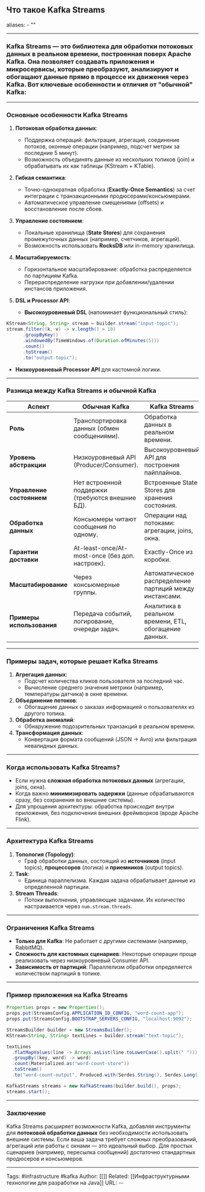 ## Что такое Kafka Streams
aliases: 
	- ""

---

### Kafka Streams — это библиотека для обработки потоковых данных в реальном времени, построенная поверх Apache Kafka. Она позволяет создавать приложения и микросервисы, которые преобразуют, анализируют и обогащают данные прямо в процессе их движения через Kafka. Вот ключевые особенности и отличия от "обычной" Kafka:

---

### **Основные особенности Kafka Streams**

1. **Потоковая обработка данных**:
    
    - Поддержка операций: фильтрация, агрегация, соединение потоков, оконные операции (например, подсчет метрик за последние 5 минут).
    - Возможность объединять данные из нескольких топиков (join) и обрабатывать их как таблицы (KStream + KTable).

2. **Гибкая семантика**:
    - Точно-однократная обработка (**Exactly-Once Semantics**) за счет интеграции с транзакционными продюсерами/консьюмерами.
    - Автоматическое управление смещениями (offsets) и восстановление после сбоев.
3. **Управление состоянием**:
    - Локальные хранилища (**State Stores**) для сохранения промежуточных данных (например, счетчиков, агрегаций).
    - Возможность использовать **RocksDB** или in-memory хранилища.
4. **Масштабируемость**:
    - Горизонтальное масштабирование: обработка распределяется по партициям Kafka.
    - Перераспределение нагрузки при добавлении/удалении инстансов приложения.
5. **DSL и Processor API**:
    - **Высокоуровневый DSL** (напоминает функциональный стиль):  
```java
KStream<String, String> stream = builder.stream("input-topic");
stream.filter((k, v) -> v.length() > 10)
      .groupByKey()
      .windowedBy(TimeWindows.of(Duration.ofMinutes(5)))
      .count()
      .toStream()
      .to("output-topic");
```
-  **Низкоуровневый Processor API** для кастомной логики.
        

---
### **Разница между Kafka Streams и обычной Kafka**

|**Аспект**|**Обычная Kafka**|**Kafka Streams**|
|---|---|---|
|**Роль**|Транспортировка данных (обмен сообщениями).|Обработка данных в реальном времени.|
|**Уровень абстракции**|Низкоуровневый API (Producer/Consumer).|Высокоуровневый API для построения пайплайнов.|
|**Управление состоянием**|Нет встроенной поддержки (требуются внешние БД).|Встроенные State Stores для хранения состояния.|
|**Обработка данных**|Консьюмеры читают сообщения по одному.|Операции над потоками: агрегации, joins, окна.|
|**Гарантии доставки**|At-least-once/At-most-once (без доп. настроек).|Exactly-Once из коробки.|
|**Масштабирование**|Через консьюмерные группы.|Автоматическое распределение партиций между инстансами.|
|**Примеры использования**|Передача событий, логирование, очереди задач.|Аналитика в реальном времени, ETL, обогащение данных.|

---

### **Примеры задач, которые решает Kafka Streams**

1. **Агрегация данных**:
    - Подсчет количества кликов пользователя за последний час.
    - Вычисление среднего значения метрики (например, температуры датчика) в окне времени.
2. **Объединение потоков**:
    - Обогащение данных о заказах информацией о пользователях из другого топика.
3. **Обработка аномалий**:
    - Обнаружение подозрительных транзакций в реальном времени.
4. **Трансформация данных**:
    - Конвертация формата сообщений (JSON → Avro) или фильтрация невалидных данных.

---

### **Когда использовать Kafka Streams?**
- Если нужна **сложная обработка потоковых данных** (агрегации, joins, окна).
- Когда важно **минимизировать задержки** (данные обрабатываются сразу, без сохранения во внешние системы).
- Для упрощения архитектуры: обработка происходит внутри приложения, без подключения внешних фреймворков (вроде Apache Flink).

---

### **Архитектура Kafka Streams**

1. **Топология (Topology)**:
    - Граф обработки данных, состоящий из **источников** (input topics), **процессоров** (логика) и **приемников** (output topics).
2. **Task**:
    - Единица параллелизма. Каждая задача обрабатывает данные из определенной партиции.
3. **Stream Threads**:
    - Потоки выполнения, управляющие задачами. Их количество настраивается через `num.stream.threads`.

---

### **Ограничения Kafka Streams**

- **Только для Kafka**: Не работает с другими системами (например, RabbitMQ).
- **Сложность для кастомных сценариев**: Некоторые операции проще реализовать через низкоуровневый Consumer API.
- **Зависимость от партиций**: Параллелизм обработки определяется количеством партиций в топике.

---

### **Пример приложения на Kafka Streams**

```java
Properties props = new Properties();
props.put(StreamsConfig.APPLICATION_ID_CONFIG, "word-count-app");
props.put(StreamsConfig.BOOTSTRAP_SERVERS_CONFIG, "localhost:9092");

StreamsBuilder builder = new StreamsBuilder();
KStream<String, String> textLines = builder.stream("text-topic");

textLines
  .flatMapValues(line -> Arrays.asList(line.toLowerCase().split(" ")))
  .groupBy((key, word) -> word)
  .count(Materialized.as("word-count-store"))
  .toStream()
  .to("word-count-output", Produced.with(Serdes.String(), Serdes.Long()));

KafkaStreams streams = new KafkaStreams(builder.build(), props);
streams.start();
```

---
### **Заключение**

Kafka Streams расширяет возможности Kafka, добавляя инструменты для **потоковой обработки данных** без необходимости использовать внешние системы. Если ваша задача требует сложных преобразований, агрегаций или работы с окнами — это идеальный выбор. Для простых сценариев (например, пересылка сообщений) достаточно стандартных продюсеров и консьюмеров.

---
Tags: #infrastructure #kafka
Author: [[]]
Related: [[Инфраструктурными технологии для разработки на Java]]
URL: -- 